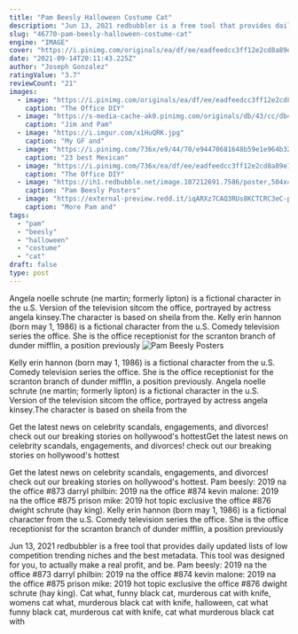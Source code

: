 ```yaml
---
title: "Pam Beesly Halloween Costume Cat"
description: "Jun 13, 2021 redbubbler is a free tool that provides daily updated lists of low competition trending niches and the best metadata. This tool was designed for you, to actually make a real profit, and be"
slug: "46770-pam-beesly-halloween-costume-cat"
engine: "IMAGE"
cover: "https://i.pinimg.com/originals/ea/df/ee/eadfeedcc3ff12e2cd8a89e11694d216.jpg"
date: "2021-09-14T20:11:43.225Z"
author: "Joseph Gonzalez"
ratingValue: "3.7"
reviewCount: "21"
images:
  - image: "https://i.pinimg.com/originals/ea/df/ee/eadfeedcc3ff12e2cd8a89e11694d216.jpg"
    caption: "The Office DIY"
  - image: "https://s-media-cache-ak0.pinimg.com/originals/db/43/cc/db43cc6e5f5a4ba5f30077d338ef0e5b.jpg"
    caption: "Jim and Pam"
  - image: "https://i.imgur.com/x1HuQRK.jpg"
    caption: "My GF and"
  - image: "https://i.pinimg.com/736x/e9/44/70/e94470681648b59e1e964b32f7159fd0--cinco-de-mayo-birthday-party-decoration-cinco-de-mayo-party-ideas-decorations.jpg"
    caption: "23 best Mexican"
  - image: "https://i.pinimg.com/736x/ea/df/ee/eadfeedcc3ff12e2cd8a89e11694d216.jpg"
    caption: "The Office DIY"
  - image: "https://ih1.redbubble.net/image.107212691.7586/poster,504x498,f8f8f8-pad,600x600,f8f8f8.u7.jpg"
    caption: "Pam Beesly Posters"
  - image: "https://external-preview.redd.it/iqARXz7CAQ3RUs8KCTCRC3eC-p1mhfi7r66rl53OORQ.jpg?auto=webp&s=acd2aad74300cd4e71b07581d88f6978e63a36ca"
    caption: "More Pam and"
tags:
  - "pam"
  - "beesly"
  - "halloween"
  - "costume"
  - "cat"
draft: false
type: post
---
```


Angela noelle schrute (ne martin; formerly lipton) is a fictional character in the u.S. Version of the television sitcom the office, portrayed by actress angela kinsey.The character is based on sheila from the. Kelly erin hannon (born may 1, 1986) is a fictional character from the u.S. Comedy television series the office. She is the office receptionist for the scranton branch of dunder mifflin, a position previously
![Pam Beesly Posters](https://ih1.redbubble.net/image.107212691.7586/poster,504x498,f8f8f8-pad,600x600,f8f8f8.u7.jpg "Pam Beesly Posters")

Kelly erin hannon (born may 1, 1986) is a fictional character from the u.S. Comedy television series the office. She is the office receptionist for the scranton branch of dunder mifflin, a position previously. Angela noelle schrute (ne martin; formerly lipton) is a fictional character in the u.S. Version of the television sitcom the office, portrayed by actress angela kinsey.The character is based on sheila from the
<!--inArticleAds-->

<!--galleryOne-->

Get the latest news on celebrity scandals, engagements, and divorces! check out our breaking stories on hollywood's hottestGet the latest news on celebrity scandals, engagements, and divorces! check out our breaking stories on hollywood's hottest
<!--inArticleAds-->

<!--galleryTwo-->

Get the latest news on celebrity scandals, engagements, and divorces! check out our breaking stories on hollywood's hottest. Pam beesly: 2019 na the office #873 darryl philbin: 2019 na the office #874 kevin malone: 2019 na the office #875 prison mike: 2019 hot topic exclusive the office #876 dwight schrute (hay king). Kelly erin hannon (born may 1, 1986) is a fictional character from the u.S. Comedy television series the office. She is the office receptionist for the scranton branch of dunder mifflin, a position previously
<!--galleryThree-->

Jun 13, 2021 redbubbler is a free tool that provides daily updated lists of low competition trending niches and the best metadata. This tool was designed for you, to actually make a real profit, and be. Pam beesly: 2019 na the office #873 darryl philbin: 2019 na the office #874 kevin malone: 2019 na the office #875 prison mike: 2019 hot topic exclusive the office #876 dwight schrute (hay king). Cat what, funny black cat, murderous cat with knife, womens cat what, murderous black cat with knife, halloween, cat what funny black cat, murderous cat with knife, cat what murderous black cat with
